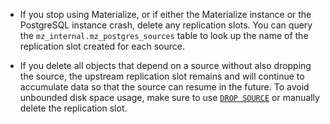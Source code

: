 
- If you stop using Materialize, or if either the Materialize instance or the
PostgreSQL instance crash, delete any replication slots. You can query the
`mz_internal.mz_postgres_sources` table to look up the name of the replication
slot created for each source.

- If you delete all objects that depend on a source without also dropping the
source, the upstream replication slot remains and will continue to accumulate
data so that the source can resume in the future. To avoid unbounded disk space
usage, make sure to use [`DROP SOURCE`](/sql/drop-source/) or manually delete
the replication slot.
